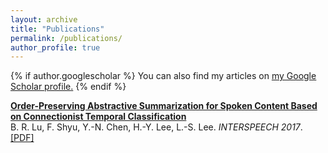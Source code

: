 ```yaml
---
layout: archive
title: "Publications"
permalink: /publications/
author_profile: true
---
```


{% if author.googlescholar %}
  You can also find my articles on <u><a href="{{author.googlescholar}}">my Google Scholar profile</a>.</u>
{% endif %}

<b>[Order-Preserving Abstractive Summarization for Spoken Content Based on Connectionist Temporal Classification](https://arxiv.org/abs/1709.05475)</b> <br> B. R. Lu, F. Shyu, Y.-N. Chen, H.-Y. Lee, L.-S. Lee. <i>INTERSPEECH 2017</i>. [[PDF]](https://arxiv.org/abs/1709.05475)
